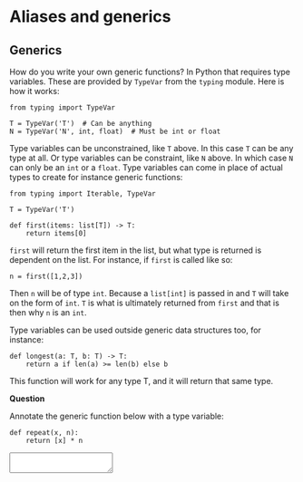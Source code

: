 # Aliases and generics

## Generics

How do you write your own generic functions? In Python that requires type variables. These are provided by `TypeVar` from the `typing` module. Here is how it works:

    from typing import TypeVar

    T = TypeVar('T')  # Can be anything
    N = TypeVar('N', int, float)  # Must be int or float

Type variables can be unconstrained, like `T` above. In this case `T` can be any type at all. Or type variables can be constraint, like `N` above. In which case `N` can only be an `int` or a `float`. Type variables can come in place of actual types to create for instance generic functions:

    from typing import Iterable, TypeVar

    T = TypeVar('T')

    def first(items: list[T]) -> T:
        return items[0]

`first` will return the first item in the list, but what type is returned is dependent on the list. For instance, if `first` is called like so:

    n = first([1,2,3])

Then `n` will be of type `int`. Because a `list[int]` is passed in and `T` will take on the form of `int`. `T` is what is ultimately returned from `first` and that is then why `n` is an `int`.

Type variables can be used outside generic data structures too, for instance:

    def longest(a: T, b: T) -> T:
        return a if len(a) >= len(b) else b

This function will work for any type T, and it will return that same type.

**Question**

Annotate the generic function below with a type variable:

    def repeat(x, n):
        return [x] * n

<textarea name="form[q3]" rows="2" required=""></textarea>
